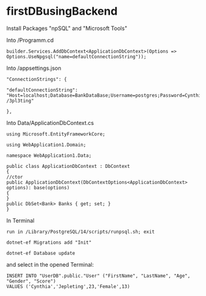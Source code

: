 # firstDBusingBackend

Install Packages "npSQL" and "Microsoft Tools"

Into /Programm.cd


    builder.Services.AddDbContext<ApplicationDbContext>(Options => Options.UseNpgsql("name=defaultConnectionString"));

Into /appsettings.json

    "ConnectionStrings": {
    
    "defaultConnectionString": "Host=localhost;Database=BankDataBase;Username=postgres;Password=Cynthia /3pl3ting"
    
    },

Into Data/ApplicationDbContext.cs

    using Microsoft.EntityFrameworkCore;
    
    using WebApplication1.Domain;
    
    namespace WebApplication1.Data;
    
    public class ApplicationDbContext : DbContext
    {
    //ctor
    public ApplicationDbContext(DbContextOptions<ApplicationDbContext> options): base(options)
    {
    }
    public DbSet<Bank> Banks { get; set; }
    }

In Terminal

    run in /Library/PostgreSQL/14/scripts/runpsql.sh; exit
    
    dotnet-ef Migrations add "Init"
    
    dotnet-ef Database update


and select in the opened Terminal:

    INSERT INTO "UserDB".public."User" ("FirstName", "LastName", "Age", "Gender", "Score")
    VALUES ('Cynthia','Jepleting',23,'Female',13)